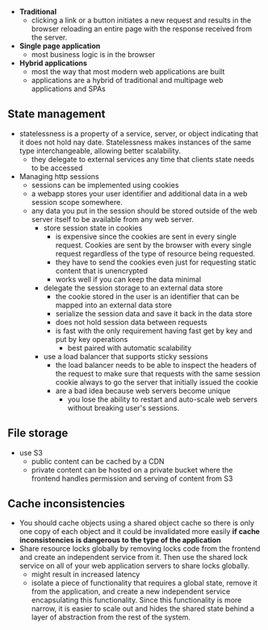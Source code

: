   - **Traditional**
	  - clicking a link or a button initiates a new request and results in the browser reloading an entire page with the response received from the server.
  - **Single page application**
	  - most business logic is in the browser
  - **Hybrid applications**
	 - most the way that most modern web applications are built
	 - applications are a hybrid of traditional and multipage web applications and SPAs

## State management
 - statelessness is a property of a service, server, or object indicating that it does not hold nay date. Statelessness makes instances of the same type interchangeable, allowing better scalability.
	 - they delegate to external services any time that clients state needs to be accessed
 - Managing http sessions
	 - sessions can be implemented using cookies
	 - a webapp stores your user identifier and additional data in a web session scope somewhere.
	 - any data you put in the session should be stored outside of the web server itself to be available from any web server.
		 - store session state in cookies
			 - is expensive since the cookies are sent in every single request. Cookies are sent by the browser with every single request regardless of the type of resource being requested.
			 - they have to send the cookies even just for requesting static content that is unencrypted
			 - works well if you can keep the data minimal
		 - delegate the session storage to an external data store
			 - the cookie stored in the user is an identifier that can be mapped into an external data store
			 - serialize the session data and save it back in the data store
			 - does not hold session data between requests
			 - is fast with the only requirement having fast get by key and put by key operations
				 - best paired with automatic scalability
		 - use a load balancer that supports sticky sessions
			 - the load balancer needs to be able to inspect the headers of the request to make sure that requests with the same session cookie always to go the server that initially issued the cookie
			 - are a bad idea because web servers become unique
				 -  you lose the ability to restart and auto-scale web servers without breaking user's sessions.

## File storage
 - use S3
	 - public content can be cached by a CDN
	 - private content can be hosted on a private bucket where the frontend handles permission and serving of content from S3

## Cache inconsistencies
 - You should cache objects using a shared object cache so there is only one copy of each object and it could be invalidated more easily **if cache inconsistencies is dangerous to the type of the application**
 - Share resource locks globally by removing locks code from the frontend and create an independent service from it. Then use the shared lock service on all of your web application servers to share locks globally.
	 - might result in increased latency
	 - isolate a piece of functionality that requires a global state, remove it from the application, and create a new independent service encapsulating this functionality. Since this functionality is more narrow, it is easier to scale out and hides the shared state behind a layer of abstraction from the rest of the system.